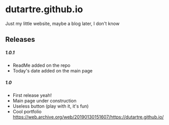 # dutartre.github.io
Just my little website, maybe a blog later,
I don't know

## Releases

##### 1.0.1

- ReadMe added on the repo
- Today's date added on the main page


##### 1.0

- First release yeah!
- Main page under construction
- Useless button (play with it, it's fun)
- Cool portfolio
https://web.archive.org/web/20190130151607/https://dutartre.github.io/
